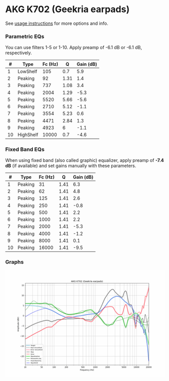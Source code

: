 # AKG K702 (Geekria earpads)
See [usage instructions](https://github.com/jaakkopasanen/AutoEq#usage) for more options and info.

### Parametric EQs
You can use filters 1-5 or 1-10. Apply preamp of -6.1 dB or -6.1 dB, respectively.

|   # | Type      |   Fc (Hz) |    Q |   Gain (dB) |
|-----|-----------|-----------|------|-------------|
|   1 | LowShelf  |       105 | 0.7  |         5.9 |
|   2 | Peaking   |        92 | 1.31 |         1.4 |
|   3 | Peaking   |       737 | 1.08 |         3.4 |
|   4 | Peaking   |      2004 | 1.29 |        -5.3 |
|   5 | Peaking   |      5520 | 5.66 |        -5.6 |
|   6 | Peaking   |      2710 | 5.12 |        -1.1 |
|   7 | Peaking   |      3554 | 5.23 |         0.6 |
|   8 | Peaking   |      4471 | 2.84 |         1.3 |
|   9 | Peaking   |      4923 | 6    |        -1.1 |
|  10 | HighShelf |     10000 | 0.7  |        -4.6 |

### Fixed Band EQs
When using fixed band (also called graphic) equalizer, apply preamp of **-7.4 dB** (if available) and set gains manually with these parameters.

|   # | Type    |   Fc (Hz) |    Q |   Gain (dB) |
|-----|---------|-----------|------|-------------|
|   1 | Peaking |        31 | 1.41 |         6.3 |
|   2 | Peaking |        62 | 1.41 |         4.8 |
|   3 | Peaking |       125 | 1.41 |         2.6 |
|   4 | Peaking |       250 | 1.41 |        -0.8 |
|   5 | Peaking |       500 | 1.41 |         2.2 |
|   6 | Peaking |      1000 | 1.41 |         2.2 |
|   7 | Peaking |      2000 | 1.41 |        -5.3 |
|   8 | Peaking |      4000 | 1.41 |        -1.2 |
|   9 | Peaking |      8000 | 1.41 |         0.1 |
|  10 | Peaking |     16000 | 1.41 |        -9.5 |

### Graphs
![](./AKG%20K702%20(Geekria%20earpads).png)
